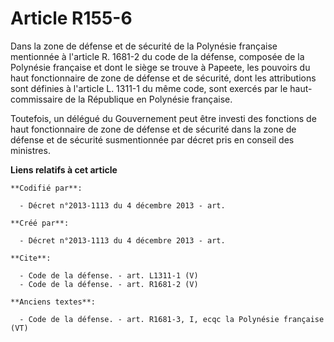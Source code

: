# Article R155-6

Dans la zone de défense et de sécurité de la Polynésie française mentionnée à l'article R. 1681-2 du code de la défense,
composée de la Polynésie française et dont le siège se trouve à Papeete, les pouvoirs du haut fonctionnaire de zone de
défense et de sécurité, dont les attributions sont définies à l'article L. 1311-1 du même code, sont exercés par le haut-
commissaire de la République en Polynésie française. 

Toutefois, un délégué du Gouvernement peut être investi des fonctions de haut fonctionnaire de zone de défense et de sécurité
dans la zone de défense et de sécurité susmentionnée par décret pris en conseil des ministres.

**Liens relatifs à cet article**

	**Codifié par**:

	  - Décret n°2013-1113 du 4 décembre 2013 - art.

	**Créé par**:

	  - Décret n°2013-1113 du 4 décembre 2013 - art.

	**Cite**:

	  - Code de la défense. - art. L1311-1 (V)
	  - Code de la défense. - art. R1681-2 (V)

	**Anciens textes**:

	  - Code de la défense. - art. R1681-3, I, ecqc la Polynésie française (VT)
